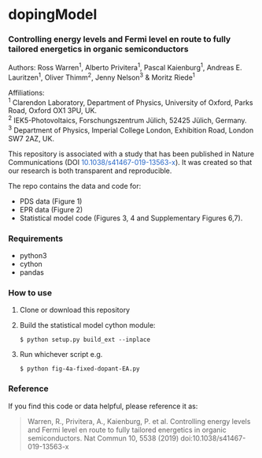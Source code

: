 # dopingModel

### Controlling energy levels and Fermi level en route to fully tailored energetics in organic semiconductors

Authors: Ross Warren<sup>1</sup>, Alberto Privitera<sup>1</sup>, Pascal Kaienburg<sup>1</sup>, Andreas E. Lauritzen<sup>1</sup>, Oliver Thimm<sup>2</sup>, Jenny Nelson<sup>3</sup> & Moritz Riede<sup>1</sup>

Affiliations:<br>
    <sup>1</sup> Clarendon Laboratory, Department of Physics, University of Oxford, Parks Road, Oxford OX1 3PU, UK.<br>
    <sup>2</sup>  IEK5-Photovoltaics, Forschungszentrum Jülich, 52425 Jülich, Germany.<br>
    <sup>3</sup> Department of Physics, Imperial College London, Exhibition Road, London SW7 2AZ, UK.

This repository is associated with a study that has been published in Nature Communications (DOI <a style="text-decoration:none; color:rgb(36, 101, 199);" href="https://doi.org/10.1038/s41467-019-13563-x">10.1038/s41467-019-13563-x</a>). It was created so that our research is both transparent and reproducible.

The repo contains the data and code for:

  * PDS data (Figure 1)
  * EPR data (Figure 2)
  * Statistical model code (Figures 3, 4 and Supplementary Figures 6,7).

### Requirements

  * python3
  * cython
  * pandas

### How to use

 1. Clone or download this repository
 2. Build the statistical model cython module:

    `$ python setup.py build_ext --inplace`

 3. Run whichever script e.g.

    `$ python fig-4a-fixed-dopant-EA.py`

### Reference

If you find this code or data helpful, please reference it as: 

> Warren, R., Privitera, A., Kaienburg, P. et al. Controlling energy levels and Fermi level en route to fully tailored energetics in organic semiconductors. Nat Commun 10, 5538 (2019) doi:10.1038/s41467-019-13563-x
